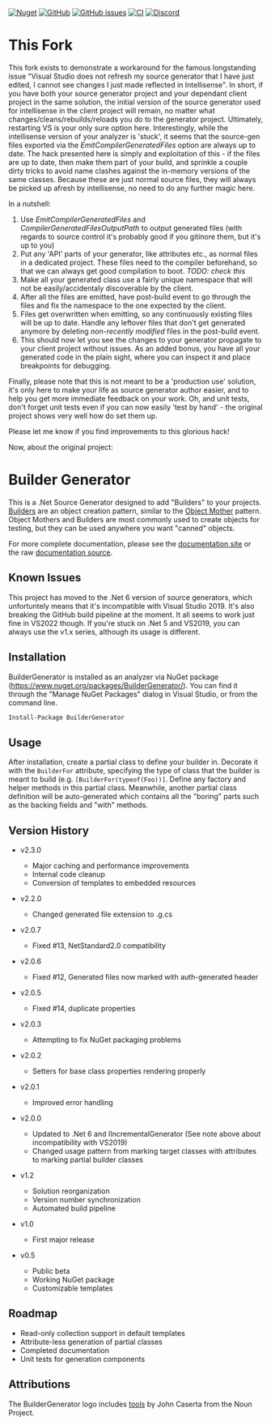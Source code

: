 [![Nuget](https://img.shields.io/nuget/dt/buildergenerator)](https://www.nuget.org/packages/BuilderGenerator/)
[![GitHub](https://img.shields.io/github/license/melgrubb/buildergenerator)](https://opensource.org/licenses/MIT)
[![GitHub issues](https://img.shields.io/github/issues/melgrubb/buildergenerator)](https://github.com/MelGrubb/BuilderGenerator/issues)
[![CI](https://github.com/MelGrubb/BuilderGenerator/actions/workflows/ci.yml/badge.svg)](https://github.com/MelGrubb/BuilderGenerator/actions/workflows/ci.yml)
[![Discord](https://img.shields.io/discord/813785114722697258?logo=discord&logoColor=white)](https://discord.com/channels/813785114722697258/1099524153436012694)

# This Fork #

This fork exists to demonstrate a workaround for the famous longstanding issue "Visual Studio does not refresh my source generator that I have just edited, I cannot see changes I just made reflected in Intellisense". In short, if you have both your source generator project and your dependant client project in the same solution, the initial version of the source generator used for intellisense in the client project will remain, no matter what changes/cleans/rebuilds/reloads you do to the generator project. Ultimately, restarting VS is your only sure option here.
Interestingly, while the intellisense version of your analyzer is 'stuck', it seems that the source-gen files exported via the *EmitCompilerGeneratedFiles* option are always up to date. The hack presented here is simply and exploitation of this - if the files are up to date, then make them part of your build, and sprinkle a couple dirty tricks to avoid name clashes against the in-memory versions of the same classes. Because these are just normal source files, they will always be picked up afresh by intellisense, no need to do any further magic here.

In a nutshell:

1. Use *EmitCompilerGeneratedFiles* and *CompilerGeneratedFilesOutputPath* to output generated files (with regards to source control it's probably good if you gitinore them, but it's up to you)
2. Put any 'API' parts of your generator, like attributes etc., as normal files in a dedicated project. These files need to the compiler beforehand, so that we can always get good compilation to boot. *TODO: check this*
3. Make all your generated class use a fairly unique namespace that will not be easily/accidentaly discoverable by the client.
4. After all the files are emitted, have post-build event to go through the files and fix the namespace to the one expected by the client.
5. Files get overwritten when emitting, so any continuously existing files will be up to date. Handle any leftover files that don't get generated anymore by deleting *non-recently modified* files in the post-build event.
6. This should now let you see the changes to your generator propagate to your client project without issues. As an added bonus, you have all your generated code in the plain sight, where you can inspect it and place breakpoints for debugging.

Finally, please note that this is not meant to be a 'production use' solution, it's only here to make your life as source generator author easier, and to help you get more immediate feedback on your work. Oh, and unit tests, don't forget unit tests even if you can now easily 'test by hand' - the original project shows very well how do set them up.

Please let me know if you find improvements to this glorious hack!

Now, about the original project:

# Builder Generator #

This is a .Net Source Generator designed to add "Builders" to your projects. [Builders](https://en.wikipedia.org/wiki/Builder_pattern) are an object creation pattern, similar to the [Object Mother](https://martinfowler.com/bliki/ObjectMother.html) pattern. Object Mothers and Builders are most commonly used to create objects for testing, but they can be used anywhere you want "canned" objects.

For more complete documentation, please see the [documentation site](https://melgrubb.github.io/BuilderGenerator/) or the raw [documentation source](https://github.com/MelGrubb/BuilderGenerator/blob/main/docs/index.md).

## Known Issues ##

This project has moved to the .Net 6 version of source generators, which unfortuntely means that it's incompatible with Visual Studio 2019. It's also breaking the GitHub build pipeline at the moment. It all seems to work just fine in VS2022 though. If you're stuck on .Net 5 and VS2019, you can always use the v1.x series, although its usage is different.

## Installation ##

BuilderGenerator is installed as an analyzer via NuGet package (https://www.nuget.org/packages/BuilderGenerator/). You can find it through the "Manage NuGet Packages" dialog in Visual Studio, or from the command line.

```ps
Install-Package BuilderGenerator
```

## Usage ##

After installation, create a partial class to define your builder in. Decorate it with the ```BuilderFor``` attribute, specifying the type of class that the builder is meant to build (e.g. ```[BuilderFor(typeof(Foo))]```. Define any factory and helper methods in this partial class. Meanwhile, another partial class definition will be auto-generated which contains all the "boring" parts such as the backing fields and "with" methods.

## Version History ##
- v2.3.0
    - Major caching and performance improvements
    - Internal code cleanup
    - Conversion of templates to embedded resources

- v2.2.0
  - Changed generated file extension to .g.cs

- v2.0.7
  - Fixed #13, NetStandard2.0 compatibility

- v2.0.6
  - Fixed #12, Generated files now marked with auth-generated header

- v2.0.5
  - Fixed #14, duplicate properties

- v2.0.3
  - Attempting to fix NuGet packaging problems

- v2.0.2
  - Setters for base class properties rendering properly

- v2.0.1
  - Improved error handling

- v2.0.0
  - Updated to .Net 6 and IIncrementalGenerator (See note above about incompatibility with VS2019)
  - Changed usage pattern from marking target classes with attributes to marking partial builder classes

- v1.2
  - Solution reorganization
  - Version number synchronization
  - Automated build pipeline

- v1.0
  - First major release

- v0.5
  - Public beta
  - Working NuGet package
  - Customizable templates

## Roadmap ##

- Read-only collection support in default templates
- Attribute-less generation of partial classes
- Completed documentation
- Unit tests for generation components

## Attributions ##

The BuilderGenerator logo includes [tools](https://thenounproject.com/term/tools/11192) by John Caserta from the Noun Project.
